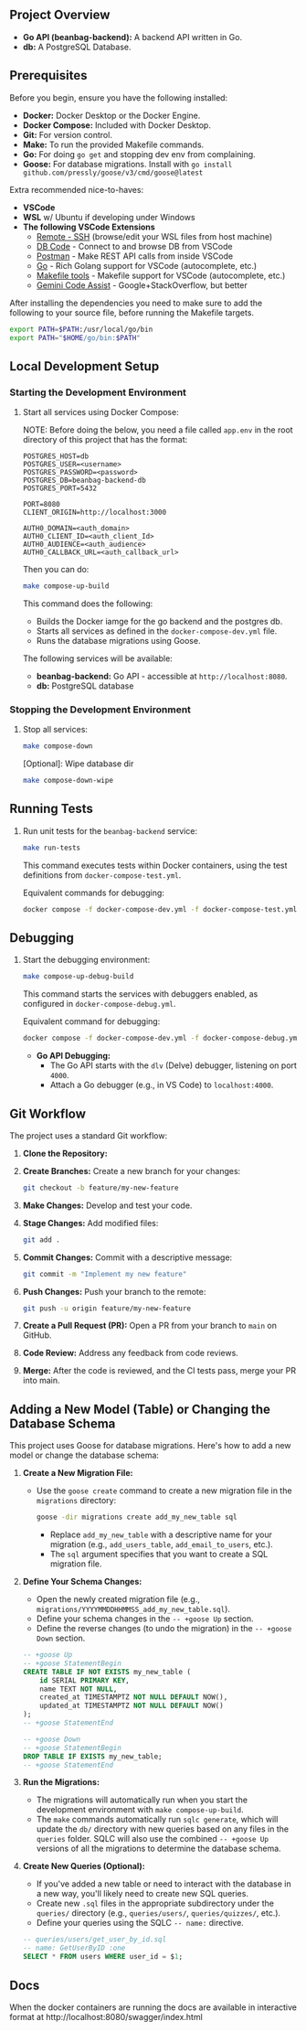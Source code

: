 ## Project Overview

* **Go API (beanbag-backend):** A backend API written in Go.
* **db:** A PostgreSQL Database.

## Prerequisites

Before you begin, ensure you have the following installed:

* **Docker:** Docker Desktop or the Docker Engine.
* **Docker Compose:** Included with Docker Desktop.
* **Git:** For version control.
* **Make:** To run the provided Makefile commands.
* **Go:** For doing `go get` and stopping dev env from complaining.
* **Goose:** For database migrations. Install with `go install github.com/pressly/goose/v3/cmd/goose@latest`

Extra recommended nice-to-haves:

* **VSCode**
* **WSL** w/ Ubuntu if developing under Windows
* **The following VSCode Extensions** 
  * [Remote - SSH](https://marketplace.visualstudio.com/items?itemName=ms-vscode-remote.remote-ssh) (browse/edit your WSL files from host machine)
  * [DB Code](https://marketplace.visualstudio.com/items?itemName=dbcode.dbcode) - Connect to and browse DB from VSCode
  * [Postman](https://marketplace.visualstudio.com/items?itemName=Postman.postman-for-vscode) - Make REST API calls from inside VSCode
  * [Go](https://marketplace.visualstudio.com/items?itemName=golang.go) - Rich Golang support for VSCode (autocomplete, etc.)
  * [Makefile tools](https://marketplace.visualstudio.com/items?itemName=ms-vscode.makefile-tools) - Makefile support for VSCode (autocomplete, etc.)
  * [Gemini Code Assist](https://marketplace.visualstudio.com/items?itemName=google.geminicodeassist) - Google+StackOverflow, but better

After installing the dependencies you need to make sure to add the following to your source file, before running the Makefile targets.

```bash
export PATH=$PATH:/usr/local/go/bin
export PATH="$HOME/go/bin:$PATH"
```

## Local Development Setup

### Starting the Development Environment

1. Start all services using Docker Compose:

    NOTE: Before doing the below, you need a file called `app.env` in the root directory of this project that has the format:

    ```
    POSTGRES_HOST=db
    POSTGRES_USER=<username>
    POSTGRES_PASSWORD=<password>
    POSTGRES_DB=beanbag-backend-db
    POSTGRES_PORT=5432

    PORT=8080
    CLIENT_ORIGIN=http://localhost:3000

    AUTH0_DOMAIN=<auth_domain>
    AUTH0_CLIENT_ID=<auth_client_Id>
    AUTH0_AUDIENCE=<auth_audience>
    AUTH0_CALLBACK_URL=<auth_callback_url>
    ```

    Then you can do:

    ```bash
    make compose-up-build
    ```

    This command does the following:

    * Builds the Docker iamge for the go backend and the postgres db.
    * Starts all services as defined in the `docker-compose-dev.yml` file.
    * Runs the database migrations using Goose.

    The following services will be available:

      * **beanbag-backend:** Go API - accessible at `http://localhost:8080`.
      * **db:** PostgreSQL database

### Stopping the Development Environment

1. Stop all services:

    ```bash
    make compose-down
    ```

    [Optional]: Wipe database dir
    ```bash
    make compose-down-wipe
    ```

## Running Tests

1. Run unit tests for the `beanbag-backend` service:

    ```bash
    make run-tests
    ```

    This command executes tests within Docker containers, using the test definitions from `docker-compose-test.yml`.

    Equivalent commands for debugging:
    ```bash
    docker compose -f docker-compose-dev.yml -f docker-compose-test.yml run --build beanbag-backend
    ```

## Debugging

1. Start the debugging environment:

    ```bash
    make compose-up-debug-build
    ```

    This command starts the services with debuggers enabled, as configured in `docker-compose-debug.yml`.

    Equivalent command for debugging:
    ```bash
    docker compose -f docker-compose-dev.yml -f docker-compose-debug.yml up --build
    ```

    * **Go API Debugging:**
        * The Go API starts with the `dlv` (Delve) debugger, listening on port `4000`.
        * Attach a Go debugger (e.g., in VS Code) to `localhost:4000`.

## Git Workflow

The project uses a standard Git workflow:

1. **Clone the Repository:**

2. **Create Branches:** Create a new branch for your changes:

    ```bash
    git checkout -b feature/my-new-feature
    ```

3. **Make Changes:** Develop and test your code.

4. **Stage Changes:** Add modified files:

    ```bash
    git add .
    ```

5. **Commit Changes:** Commit with a descriptive message:

    ```bash
    git commit -m "Implement my new feature"
    ```

6. **Push Changes:** Push your branch to the remote:

    ```bash
    git push -u origin feature/my-new-feature
    ```

7. **Create a Pull Request (PR):** Open a PR from your branch to `main` on GitHub.

8. **Code Review:** Address any feedback from code reviews.

9. **Merge:** After the code is reviewed, and the CI tests pass, merge your PR into main.

## Adding a New Model (Table) or Changing the Database Schema

This project uses Goose for database migrations. Here's how to add a new model or change the database schema:

1.  **Create a New Migration File:**
    *   Use the `goose create` command to create a new migration file in the `migrations` directory:

        ```bash
        goose -dir migrations create add_my_new_table sql
        ```

        *   Replace `add_my_new_table` with a descriptive name for your migration (e.g., `add_users_table`, `add_email_to_users`, etc.).
        *   The `sql` argument specifies that you want to create a SQL migration file.

2.  **Define Your Schema Changes:**
    *   Open the newly created migration file (e.g., `migrations/YYYYMMDDHHMMSS_add_my_new_table.sql`).
    *   Define your schema changes in the `-- +goose Up` section.
    *   Define the reverse changes (to undo the migration) in the `-- +goose Down` section.

    ```sql
    -- +goose Up
    -- +goose StatementBegin
    CREATE TABLE IF NOT EXISTS my_new_table (
        id SERIAL PRIMARY KEY,
        name TEXT NOT NULL,
        created_at TIMESTAMPTZ NOT NULL DEFAULT NOW(),
        updated_at TIMESTAMPTZ NOT NULL DEFAULT NOW()
    );
    -- +goose StatementEnd

    -- +goose Down
    -- +goose StatementBegin
    DROP TABLE IF EXISTS my_new_table;
    -- +goose StatementEnd
    ```

3.  **Run the Migrations:**
    *   The migrations will automatically run when you start the development environment with `make compose-up-build`.
    *   The `make` commands automatically run `sqlc generate`, which will update the `db/` directory with new queries based on any files in the `queries` folder. SQLC will also use the combined `-- +goose Up` versions of all the migrations to determine the database schema.

4.  **Create New Queries (Optional):**
    *   If you've added a new table or need to interact with the database in a new way, you'll likely need to create new SQL queries.
    *   Create new `.sql` files in the appropriate subdirectory under the `queries/` directory (e.g., `queries/users/`, `queries/quizzes/`, etc.).
    *   Define your queries using the SQLC `-- name:` directive.

    ```sql
    -- queries/users/get_user_by_id.sql
    -- name: GetUserByID :one
    SELECT * FROM users WHERE user_id = $1;
    ```

## Docs

When the docker containers are running the docs are available in interactive format at http://localhost:8080/swagger/index.html